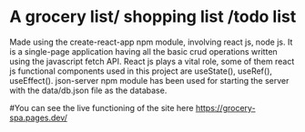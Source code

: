# A  grocery list/ shopping list /todo list
Made using the create-react-app npm module, involving react js, node js.
It is a single-page application having all the basic crud operations written 
using the javascript fetch API. React js plays a vital role, some of them 
react js functional components used in this project are useState(), useRef(),
useEffect(). json-server npm module has been used for starting the server with the
data/db.json file as the database.

#You can see the live functioning of the site here https://grocery-spa.pages.dev/
